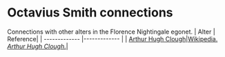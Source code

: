 # Octavius Smith connections
Connections with other alters in the Florence Nightingale egonet.
| Alter  | Reference|
| ------------- |------------- |
| [Arthur Hugh Clough](https://github.com/altealo/ArthurHughClough/blob/master/README.md)|[Wikipedia. *Arthur Hugh Clough.*](https://en.wikipedia.org/wiki/Arthur_Hugh_Clough)|

